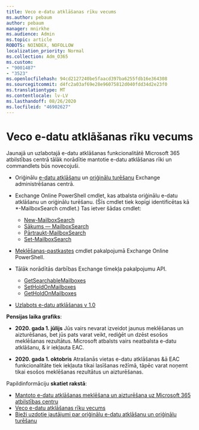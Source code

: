 ```yaml
---
title: Veco e-datu atklāšanas rīku vecums
ms.author: pebaum
author: pebaum
manager: mnirkhe
ms.audience: Admin
ms.topic: article
ROBOTS: NOINDEX, NOFOLLOW
localization_priority: Normal
ms.collection: Adm_O365
ms.custom:
- "9001487"
- "3523"
ms.openlocfilehash: 94cd2127240be5faacd397ba6255fdb16e364308
ms.sourcegitcommit: d4fc2a03af69e28e96075812d040fdd34d2e23f0
ms.translationtype: MT
ms.contentlocale: lv-LV
ms.lasthandoff: 08/26/2020
ms.locfileid: "46902627"
---
```

# <a name="retirement-of-legacy-ediscovery-tools"></a>Veco e-datu atklāšanas rīku vecums

Jaunajā un uzlabotajā e-datu atklāšanas funkcionalitātē Microsoft 365 atbilstības centrā tālāk norādītie mantotie e-datu atklāšanas rīki un commandlets būs novecojuši.

- Oriģinālu [e-datu atklāšanu](https://docs.microsoft.com/exchange/security-and-compliance/in-place-ediscovery/in-place-ediscovery) un [oriģinālu turēšanu](https://docs.microsoft.com/exchange/security-and-compliance/create-or-remove-in-place-holds) Exchange administrēšanas centrā.

- Exchange Online PowerShell cmdlet, kas atbalsta oriģinālu e-datu atklāšanu un oriģinālu turēšanu. (Šīs cmdlet tiek kopīgi identificētas kā *-MailboxSearch cmdlet.) Tas ietver šādas cmdlet:

    - [New-MailboxSearch](https://docs.microsoft.com/powershell/module/exchange/policy-and-compliance-content-search/new-mailboxsearch)
    - [Sākums — MailboxSearch](https://docs.microsoft.com/powershell/module/exchange/policy-and-compliance-content-search/start-mailboxsearch)
    - [Pārtraukt-MailboxSearch](https://docs.microsoft.com/powershell/module/exchange/policy-and-compliance-content-search/stop-mailboxsearch)
    - [Set-MailboxSearch](https://docs.microsoft.com/powershell/module/exchange/policy-and-compliance-content-search/set-mailboxsearch)

- [Meklēšanas-pastkastes](https://docs.microsoft.com/powershell/module/exchange/mailboxes/search-mailbox?view=exchange-ps) cmdlet pakalpojumā Exchange Online PowerShell.
- Tālāk norādītās darbības Exchange tīmekļa pakalpojumu API.
    - [GetSearchableMailboxes](https://docs.microsoft.com/exchange/client-developer/web-service-reference/getsearchablemailboxes-operation)
    - [SetHoldOnMailboxes](https://docs.microsoft.com/exchange/client-developer/web-service-reference/setholdonmailboxes-operation)
    - [GetHoldOnMailboxes](https://docs.microsoft.com/exchange/client-developer/web-service-reference/getholdonmailboxes-operation)

- [Uzlabots e-datu atklāšanas v 1.0](https://docs.microsoft.com/microsoft-365/compliance/office-365-advanced-ediscovery)

**Pensijas laika grafiks**:
- **2020. gada 1. jūlijs** Jūs vairs nevarat izveidot jaunus meklēšanas un aizturēšanas, bet jūs pats varat veikt, rediģēt un dzēst esošos meklēšanas rezultātus. Microsoft atbalsts vairs neatbalsta e-datu atklāšanu, & ir iekļauta EAC.
    
- **2020. gada 1. oktobris** Atrašanās vietas e-datu atklāšanas &ā EAC funkcionalitāte tiek iekļauta tikai lasīšanas režīmā, tāpēc varat noņemt tikai esošos meklēšanas rezultātus un aizturēšanas.

Papildinformāciju **skatiet rakstā**:

 - [Mantoto e-datu atklāšanas meklēšana un aizturēšana uz Microsoft 365 atbilstības centru](https://docs.microsoft.com/microsoft-365/compliance/migrate-legacy-ediscovery-searches-and-holds)
 - [Veco e-datu atklāšanas rīku vecums](https://docs.microsoft.com/microsoft-365/compliance/legacy-ediscovery-retirement)
 - [Bieži uzdotie jautājumi par oriģinālu e-datu atklāšanu un oriģinālu turēšanu](https://docs.microsoft.com/microsoft-365/compliance/legacy-ediscovery-retirement#faqs-about-in-place-ediscovery-and-in-place-holds)



